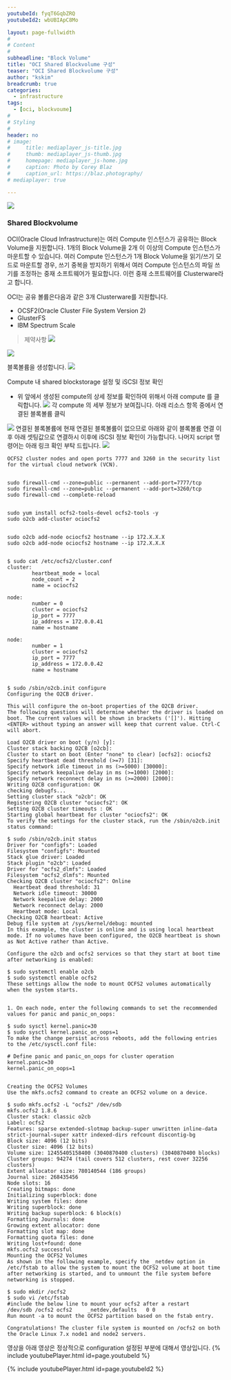 ```yaml
---
youtubeId: fyqT6GqbZRQ
youtubeId2: wbUBIApC8Mo

layout: page-fullwidth
#
# Content
#
subheadline: "Block Volume"
title: "OCI Shared Blockvolume 구성"
teaser: "OCI Shared Blockvolume 구성"
author: "kskim"
breadcrumb: true
categories:
  - infrastructure
tags:
  - [oci, blockvoume]
#
# Styling
#
header: no
# image:
#     title: mediaplayer_js-title.jpg
#     thumb: mediaplayer_js-thumb.jpg
#     homepage: mediaplayer_js-home.jpg
#     caption: Photo by Corey Blaz
#     caption_url: https://blaz.photography/
# mediaplayer: true

---
```

![](/assets/img/infrastructure/shared-blockvolume/SCR-20220823-k0g.png)

### Shared Blockvolume
OCI(Oracle Cloud Infrastructure)는 여러 Compute 인스턴스가 공유하는 Block Volume을 지원합니다. 1개의 Block Volume을 2개 이 이상의 Compute 인스턴스가 마운트할 수 있습니다. 여러 Compute 인스턴스가 1개 Block Volume을 읽기/쓰기 모드로 마운트할 경우, 쓰기 중복을 방지하기 위해서 여러 Compute 인스턴스의 파일 쓰기를 조정하는 중재 소프트웨어가 필요합니다. 이런 중재 소프트웨어를 Clusterware라고 합니다.

OCI는 공유 볼륨은다음과 같은 3개 Clusterware를 지원합니다.

- OCSF2(Oracle Cluster File System Version 2)
- GlusterFS
- IBM Spectrum Scale


> 제약사항
![](/assets/img/infrastructure/shared-blockvolume/7.png)








![](/assets/img/infrastructure/shared-blockvolume/1.png)

블록볼륨을 생성합니다.
![](/assets/img/infrastructure/shared-blockvolume/2.png)

Compute 내 shared blockstorage 설정 및 iSCSI 정보 확인
- 위 앞에서 생성된 compute의 상세 정보를 확인하여 위해서 아래 compute 를 클릭합니다.
![](/assets/img/infrastructure/shared-blockvolume/3.png)
각 compute 의 세부 정보가 보여집니다. 아래 리소스 항목 중에서 연결된 블록볼륨 클릭

![](/assets/img/infrastructure/shared-blockvolume/4.png)
연결된 블록볼륨에 현재 연결된 블록볼륨이 없으므로 아래와 같이 블록볼륨 연결 이후 아래 셋팅값으로 연결하시 이후에 iSCSI 정보 확인이 가능합니다. 나머지 script 명령어는 아래 링크 확인 부탁 드립니다.
![](/assets/img/infrastructure/shared-blockvolume/5.png)

```
OCFS2 cluster nodes and open ports 7777 and 3260 in the security list for the virtual cloud network (VCN).


sudo firewall-cmd --zone=public --permanent --add-port=7777/tcp
sudo firewall-cmd --zone=public --permanent --add-port=3260/tcp
sudo firewall-cmd --complete-reload


sudo yum install ocfs2-tools-devel ocfs2-tools -y
sudo o2cb add-cluster ociocfs2


sudo o2cb add-node ociocfs2 hostname --ip 172.X.X.X
sudo o2cb add-node ociocfs2 hostname --ip 172.X.X.X


$ sudo cat /etc/ocfs2/cluster.conf
cluster:
        heartbeat_mode = local
        node_count = 2
        name = ociocfs2
 
node:
        number = 0
        cluster = ociocfs2
        ip_port = 7777
        ip_address = 172.0.0.41
        name = hostname
 
node:
        number = 1
        cluster = ociocfs2
        ip_port = 7777
        ip_address = 172.0.0.42
        name = hostname


$ sudo /sbin/o2cb.init configure
Configuring the O2CB driver.
 
This will configure the on-boot properties of the O2CB driver.
The following questions will determine whether the driver is loaded on
boot. The current values will be shown in brackets ('[]'). Hitting
<ENTER> without typing an answer will keep that current value. Ctrl-C
will abort.
 
Load O2CB driver on boot (y/n) [y]:
Cluster stack backing O2CB [o2cb]:
Cluster to start on boot (Enter "none" to clear) [ocfs2]: ociocfs2
Specify heartbeat dead threshold (>=7) [31]:
Specify network idle timeout in ms (>=5000) [30000]:
Specify network keepalive delay in ms (>=1000) [2000]:
Specify network reconnect delay in ms (>=2000) [2000]:
Writing O2CB configuration: OK
checking debugfs...
Setting cluster stack "o2cb": OK
Registering O2CB cluster "ociocfs2": OK
Setting O2CB cluster timeouts : OK
Starting global heartbeat for cluster "ociocfs2": OK
To verify the settings for the cluster stack, run the /sbin/o2cb.init status command:

$ sudo /sbin/o2cb.init status
Driver for "configfs": Loaded
Filesystem "configfs": Mounted
Stack glue driver: Loaded
Stack plugin "o2cb": Loaded
Driver for "ocfs2_dlmfs": Loaded
Filesystem "ocfs2_dlmfs": Mounted
Checking O2CB cluster "ociocfs2": Online
  Heartbeat dead threshold: 31
  Network idle timeout: 30000
  Network keepalive delay: 2000
  Network reconnect delay: 2000
  Heartbeat mode: Local
Checking O2CB heartbeat: Active
Debug file system at /sys/kernel/debug: mounted
In this example, the cluster is online and is using local heartbeat mode. If no volumes have been configured, the O2CB heartbeat is shown as Not Active rather than Active.

Configure the o2cb and ocfs2 services so that they start at boot time after networking is enabled:

$ sudo systemctl enable o2cb
$ sudo systemctl enable ocfs2
These settings allow the node to mount OCFS2 volumes automatically when the system starts.


1. On each node, enter the following commands to set the recommended values for panic and panic_on_oops:

$ sudo sysctl kernel.panic=30
$ sudo sysctl kernel.panic_on_oops=1
To make the change persist across reboots, add the following entries to the /etc/sysctl.conf file:

# Define panic and panic_on_oops for cluster operation
kernel.panic=30
kernel.panic_on_oops=1


Creating the OCFS2 Volumes
Use the mkfs.ocfs2 command to create an OCFS2 volume on a device.

$ sudo mkfs.ocfs2 -L "ocfs2" /dev/sdb
mkfs.ocfs2 1.8.6
Cluster stack: classic o2cb
Label: ocfs2
Features: sparse extended-slotmap backup-super unwritten inline-data strict-journal-super xattr indexed-dirs refcount discontig-bg
Block size: 4096 (12 bits)
Cluster size: 4096 (12 bits)
Volume size: 12455405158400 (3040870400 clusters) (3040870400 blocks)
Cluster groups: 94274 (tail covers 512 clusters, rest cover 32256 clusters)
Extent allocator size: 780140544 (186 groups)
Journal size: 268435456
Node slots: 16
Creating bitmaps: done
Initializing superblock: done
Writing system files: done
Writing superblock: done
Writing backup superblock: 6 block(s)
Formatting Journals: done
Growing extent allocator: done
Formatting slot map: done
Formatting quota files: done
Writing lost+found: done
mkfs.ocfs2 successful
Mounting the OCFS2 Volumes
As shown in the following example, specify the _netdev option in /etc/fstab to allow the system to mount the OCFS2 volume at boot time after networking is started, and to unmount the file system before networking is stopped.

$ sudo mkdir /ocfs2
$ sudo vi /etc/fstab
#include the below line to mount your ocfs2 after a restart
/dev/sdb /ocfs2 ocfs2     _netdev,defaults   0 0 
Run mount -a to mount the OCFS2 partition based on the fstab entry.

Congratulations! The cluster file system is mounted on /ocfs2 on both the Oracle Linux 7.x node1 and node2 servers.

```



영상을 아래 영상은 정상적으로 configuration 설정된 부분에 대해서 영상입니다. 
{% include youtubePlayer.html id=page.youtubeId %}


{% include youtubePlayer.html id=page.youtubeId2 %}










 